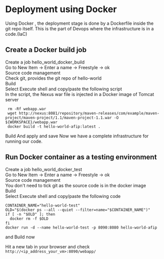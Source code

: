 # Deployment using Docker 
Using Docker , the deployment stage is done by a Dockerfile inside the  
git repo itself. This is the part of Devops where the infrastructure is in a code.(IaC)  

## Create a Docker build job
Create a job hello_world_docker_build  
Go to New Item -> Enter a name -> Freestyle -> ok      
Source code management  
Check git, provides the git repo of hello-world  
Build  
Select Execute shell and copy/paste the following script   
In the script, the Nexus war file is injected in a Docker image of Tomcat server  
```shell script
 rm -Rf webapp.war
 wget http://nexus:8081/repository/maven-releases/com/example/maven-project/maven-project/1.1/maven-project-1.1.war -O ${WORKSPACE}/webapp.war
 docker build -t hello-world-afip:latest .
```
Build
And apply and save
Now we have a complete infrastructure for running our code.


## Run  Docker container as a testing environment 
Create a job hello_world_docker_test  
Go to New Item -> Enter a name -> Freestyle -> ok    
Source code management  
You don't need to tick git as the source code is in the docker image  
Build  
Select Execute shell and copy/paste the following code  
```shell script
CONTAINER_NAME="hello-world-test"
OLD="$(docker ps --all --quiet --filter=name="$CONTAINER_NAME")"
if [ -n "$OLD" ]; then
  docker rm -f $OLD
fi
docker run -d --name hello-world-test -p 8090:8080 hello-world-afip
```
and Build now 

Hit a new tab in your browser and check   
```http://<ip_address_your_vm>:8090/webapp/```


